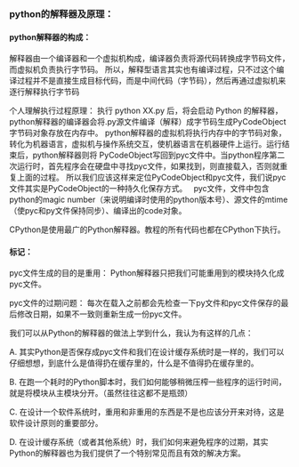 ### python的解释器及原理：

#### python解释器的构成：

解释器由一个编译器和一个虚拟机构成，编译器负责将源代码转换成字节码文件，而虚拟机负责执行字节码。
所以，解释型语言其实也有编译过程，只不过这个编译过程并不是直接生成目标代码，而是中间代码（字节码），然后再通过虚拟机来逐行解释执行字节码

个人理解执行过程原理：
执行 python XX.py 后，将会启动 Python 的解释器，python解释器的编译器会将.py源文件编译（解释）成字节码生成PyCodeObject字节码对象存放在内存中。
python解释器的虚拟机将执行内存中的字节码对象，转化为机器语言，虚拟机与操作系统交互，使机器语言在机器硬件上运行。运行结束后，python解释器则将
PyCodeObject写回到pyc文件中。当python程序第二次运行时，首先程序会在硬盘中寻找pyc文件，如果找到，则直接载入，否则就重复上面的过程。
所以我们应该这样来定位PyCodeObject和pyc文件，我们说pyc文件其实是PyCodeObject的一种持久化保存方式。
 
pyc文件，文件中包含python的magic number（来说明编译时使用的python版本号）、源文件的mtime（使pyc和py文件保持同步）、编译出的code对象。

CPython是使用最广的Python解释器。教程的所有代码也都在CPython下执行。

#### 标记：

pyc文件生成的目的是重用：
Python解释器只把我们可能重用到的模块持久化成pyc文件。

pyc文件的过期问题：
每次在载入之前都会先检查一下py文件和pyc文件保存的最后修改日期，如果不一致则重新生成一份pyc文件。

我们可以从Python的解释器的做法上学到什么，我认为有这样的几点：

A. 其实Python是否保存成pyc文件和我们在设计缓存系统时是一样的，我们可以仔细想想，到底什么是值得扔在缓存里的，什么是不值得扔在缓存里的。

B. 在跑一个耗时的Python脚本时，我们如何能够稍微压榨一些程序的运行时间，就是将模块从主模块分开。（虽然往往这都不是瓶颈）

C. 在设计一个软件系统时，重用和非重用的东西是不是也应该分开来对待，这是软件设计原则的重要部分。

D. 在设计缓存系统（或者其他系统）时，我们如何来避免程序的过期，其实Python的解释器也为我们提供了一个特别常见而且有效的解决方案。



